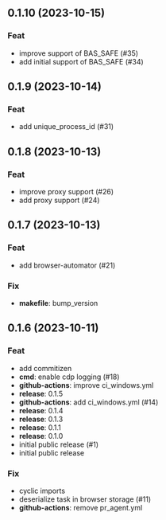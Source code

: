 ## 0.1.10 (2023-10-15)

### Feat

- improve support of BAS_SAFE (#35)
- add initial support of BAS_SAFE (#34)

## 0.1.9 (2023-10-14)

### Feat

- add unique_process_id (#31)

## 0.1.8 (2023-10-13)

### Feat

- improve proxy support (#26)
- add proxy support (#24)

## 0.1.7 (2023-10-13)

### Feat

- add browser-automator (#21)

### Fix

- **makefile**: bump_version

## 0.1.6 (2023-10-11)

### Feat

- add commitizen
- **cmd**: enable cdp logging (#18)
- **github-actions**: improve ci_windows.yml
- **release**: 0.1.5
- **github-actions**: add ci_windows.yml (#14)
- **release**: 0.1.4
- **release**: 0.1.3
- **release**: 0.1.1
- **release**: 0.1.0
- initial public release (#1)
- initial public release

### Fix

- cyclic imports
- deserialize task in browser storage (#11)
- **github-actions**: remove pr_agent.yml
